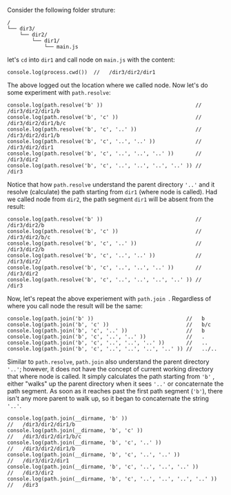 Consider the following folder struture:

```
/
└── dir3/
    └── dir2/
        └── dir1/
            └── main.js
```

let's `cd` into `dir1`  and call node on `main.js` with the content:

```
console.log(process.cwd())  //   /dir3/dir2/dir1
```

The above logged out the location where we called node.  Now let's do some experiment with `path.resolve`:

```
console.log(path.resolve('b' ))                              //   /dir3/dir2/dir1/b
console.log(path.resolve('b', 'c' ))                         //   /dir3/dir2/dir1/b/c
console.log(path.resolve('b', 'c', '..' ))                   //   /dir3/dir2/dir1/b
console.log(path.resolve('b', 'c', '..', '..' ))             //   /dir3/dir2/dir1
console.log(path.resolve('b', 'c', '..', '..', '..' ))       //   /dir3/dir2
console.log(path.resolve('b', 'c', '..', '..', '..', '..' )) //   /dir3
```

Notice that how `path.resolve` understand the parent directory `'..'`  and it resolve (calculate) the path starting from `dir1` (where node is called).  Had we called node from  `dir2`, the path segment `dir1` will be absent from the result:

```
console.log(path.resolve('b' ))                              //   /dir3/dir2/b
console.log(path.resolve('b', 'c' ))                         //   /dir3/dir2/b/c
console.log(path.resolve('b', 'c', '..' ))                   //   /dir3/dir2/b
console.log(path.resolve('b', 'c', '..', '..' ))             //   /dir3/dir2/
console.log(path.resolve('b', 'c', '..', '..', '..' ))       //   /dir3/dir2
console.log(path.resolve('b', 'c', '..', '..', '..', '..' )) //   /dir3
```

Now, let's repeat the above experiement with `path.join `. Regardless of where you call node the result will be the same:

```
console.log(path.join('b' ))                              //   b
console.log(path.join('b', 'c' ))                         //   b/c
console.log(path.join('b', 'c', '..' ))                   //   b
console.log(path.join('b', 'c', '..', '..' ))             //   .
console.log(path.join('b', 'c', '..', '..', '..' ))       //   ..
console.log(path.join('b', 'c', '..', '..', '..', '..' )) //   ../..
```

Similar to `path.resolve`,  `path.join` also understand the parent directory `'..'`; however, it does not have the concept of  current working directory that where node is called. It simply calculates the path starting from `'b'` , either "walks" up the parent directory when it sees `'..'` or concaternate the path segment.  As soon as it reaches past the first path segment (`'b'`), there isn't any more parent to walk up, so it began to concaternate the string `'..'`.






```
console.log(path.join(__dirname, 'b' ))                              //   /dir3/dir2/dir1/b
console.log(path.join(__dirname, 'b', 'c' ))                         //   /dir3/dir2/dir1/b/c
console.log(path.join(__dirname, 'b', 'c', '..' ))                   //   /dir3/dir2/dir1/b
console.log(path.join(__dirname, 'b', 'c', '..', '..' ))             //   /dir3/dir2/dir1
console.log(path.join(__dirname, 'b', 'c', '..', '..', '..' ))       //   /dir3/dir2
console.log(path.join(__dirname, 'b', 'c', '..', '..', '..', '..' )) //   /dir3
```

